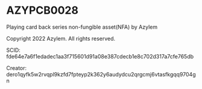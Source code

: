# AZYPCB0028
Playing card back series non-fungible asset(NFA) by Azylem

Copyright 2022 Azylem. All rights reserved.

SCID: fde64e7a6f1edadec1aa3f715601d91a08e387cdecb1e8c702d317a7cfe765db

Creator: dero1qyfk5w2rvqpl9kzfd7fpteyp2k362y6audydcu2qrgcmj6vtasfkgqq9704gn
